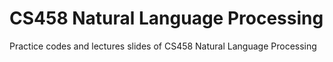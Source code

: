 # CS458 Natural Language Processing
Practice codes and lectures slides of CS458 Natural Language Processing
